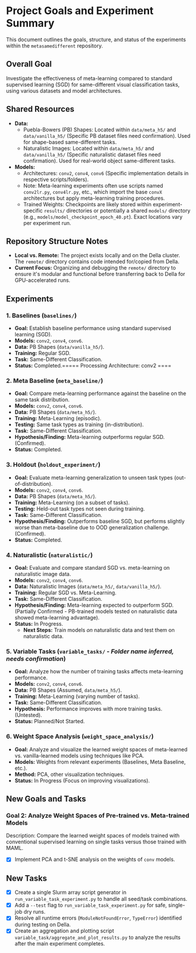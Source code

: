 # Project Goals and Experiment Summary

This document outlines the goals, structure, and status of the experiments within the `metasamedifferent` repository.

## Overall Goal

Investigate the effectiveness of meta-learning compared to standard supervised learning (SGD) for same-different visual classification tasks, using various datasets and model architectures.

## Shared Resources

*   **Data:**
    *   Puebla-Bowers (PB) Shapes: Located within `data/meta_h5/` and `data/vanilla_h5/` (Specific PB dataset files need confirmation). Used for shape-based same-different tasks.
    *   Naturalistic Images: Located within `data/meta_h5/` and `data/vanilla_h5/` (Specific naturalistic dataset files need confirmation). Used for real-world object same-different tasks.
*   **Models:**
    *   Architectures: `conv2`, `conv4`, `conv6` (Specific implementation details in respective scripts/folders).
    *   Note: Meta-learning experiments often use scripts named `conv2lr.py`, `conv4lr.py`, etc., which import the base `convX` architectures but apply meta-learning training procedures.
    *   Trained Weights: Checkpoints are likely stored within experiment-specific `results/` directories or potentially a shared `models/` directory (e.g., `models/model_checkpoint_epoch_40.pt`). Exact locations vary per experiment run.

## Repository Structure Notes

*   **Local vs. Remote:** The project exists locally and on the Della cluster. The `remote/` directory contains code intended for/copied from Della.
*   **Current Focus:** Organizing and debugging the `remote/` directory to ensure it's modular and functional before transferring back to Della for GPU-accelerated runs.

## Experiments

### 1. Baselines (`baselines/`)

*   **Goal:** Establish baseline performance using standard supervised learning (SGD).
*   **Models:** `conv2`, `conv4`, `conv6`.
*   **Data:** PB Shapes (`data/vanilla_h5/`).
*   **Training:** Regular SGD.
*   **Task:** Same-Different Classification.
*   **Status:** Completed.===== Processing Architecture: conv2 ====

### 2. Meta Baseline (`meta_baseline/`)

*   **Goal:** Compare meta-learning performance against the baseline on the same task distribution.
*   **Models:** `conv2`, `conv4`, `conv6`.
*   **Data:** PB Shapes (`data/meta_h5/`).
*   **Training:** Meta-Learning (episodic).
*   **Testing:** Same task types as training (in-distribution).
*   **Task:** Same-Different Classification.
*   **Hypothesis/Finding:** Meta-learning outperforms regular SGD. (Confirmed).
*   **Status:** Completed.

### 3. Holdout (`holdout_experiment/`)

*   **Goal:** Evaluate meta-learning generalization to unseen task types (out-of-distribution).
*   **Models:** `conv2`, `conv4`, `conv6`.
*   **Data:** PB Shapes (`data/meta_h5/`).
*   **Training:** Meta-Learning (on a subset of tasks).
*   **Testing:** Held-out task types not seen during training.
*   **Task:** Same-Different Classification.
*   **Hypothesis/Finding:** Outperforms baseline SGD, but performs slightly worse than meta-baseline due to OOD generalization challenge. (Confirmed).
*   **Status:** Completed.

### 4. Naturalistic (`naturalistic/`)

*   **Goal:** Evaluate and compare standard SGD vs. meta-learning on naturalistic image data.
*   **Models:** `conv2`, `conv4`, `conv6`.
*   **Data:** Naturalistic Images (`data/meta_h5/`, `data/vanilla_h5/`).
*   **Training:** Regular SGD vs. Meta-Learning.
*   **Task:** Same-Different Classification.
*   **Hypothesis/Finding:** Meta-learning expected to outperform SGD. (Partially Confirmed - PB-trained models tested on naturalistic data showed meta-learning advantage).
*   **Status:** In Progress.
    *   **Next Steps:** Train models *on* naturalistic data and test them on naturalistic data.

### 5. Variable Tasks (`variable_tasks/` - *Folder name inferred, needs confirmation*)

*   **Goal:** Analyze how the number of training tasks affects meta-learning performance.
*   **Models:** `conv2`, `conv4`, `conv6`.
*   **Data:** PB Shapes (Assumed, `data/meta_h5/`).
*   **Training:** Meta-Learning (varying number of tasks).
*   **Task:** Same-Different Classification.
*   **Hypothesis:** Performance improves with more training tasks. (Untested).
*   **Status:** Planned/Not Started.

### 6. Weight Space Analysis (`weight_space_analysis/`)

*   **Goal:** Analyze and visualize the learned weight spaces of meta-learned vs. vanilla-learned models using techniques like PCA.
*   **Models:** Weights from relevant experiments (Baselines, Meta Baseline, etc.).
*   **Method:** PCA, other visualization techniques.
*   **Status:** In Progress (Focus on improving visualizations).

## New Goals and Tasks

### Goal 2: Analyze Weight Spaces of Pre-trained vs. Meta-trained Models
Description: Compare the learned weight spaces of models trained with conventional supervised learning on single tasks versus those trained with MAML.
- [X] Implement PCA and t-SNE analysis on the weights of `conv` models.

## New Tasks

- [X] Create a single Slurm array script generator in `run_variable_task_experiment.py` to handle all seed/task combinations.
- [X] Add a `--test` flag to `run_variable_task_experiment.py` for safe, single-job dry runs.
- [X] Resolve all runtime errors (`ModuleNotFoundError`, `TypeError`) identified during testing on Della.
- [X] Create an aggregation and plotting script `variable_task/aggregate_and_plot_results.py` to analyze the results after the main experiment completes. 